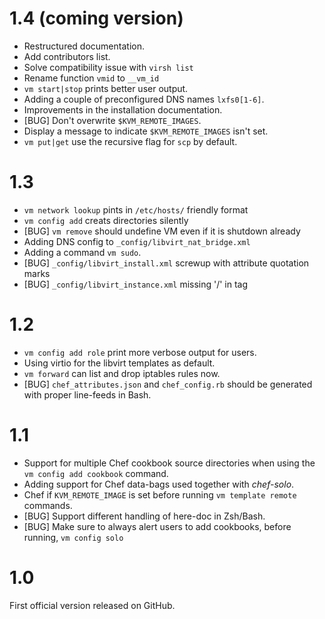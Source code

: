 # 1.4 (coming version)

* Restructured documentation.
* Add contributors list.
* Solve compatibility issue with `virsh list`
* Rename function `vmid` to `__vm_id`
* `vm start|stop` prints better user output.
* Adding a couple of preconfigured DNS names `lxfs0[1-6]`.
* Improvements in the installation documentation.
* [BUG] Don't overwrite `$KVM_REMOTE_IMAGES`.
* Display a message to indicate `$KVM_REMOTE_IMAGES` isn't set.
* `vm put|get` use the recursive flag for `scp` by default.

# 1.3

* `vm network lookup` pints in `/etc/hosts/` friendly format
* `vm config add` creats directories silently
* [BUG] `vm remove` should undefine VM even if it is shutdown already
* Adding DNS config to `_config/libvirt_nat_bridge.xml`
* Adding a command `vm sudo`.
* [BUG] `_config/libvirt_install.xml` screwup with attribute quotation marks
* [BUG] `_config/libvirt_instance.xml` missing '/' in tag 

# 1.2

* `vm config add role` print more verbose output for
  users.
* Using virtio for the libvirt templates as default.
* `vm forward` can list and drop iptables rules now.
* [BUG] `chef_attributes.json` and `chef_config.rb` 
  should be generated with proper line-feeds in Bash.

# 1.1

* Support for multiple Chef cookbook source directories
  when using the `vm config add cookbook` command.
* Adding support for Chef data-bags used together with 
  _chef-solo_.
* Chef if `KVM_REMOTE_IMAGE` is set before running 
  `vm template remote` commands.
* [BUG] Support different handling of here-doc in Zsh/Bash. 
* [BUG] Make sure to always alert users to add cookbooks,
  before running, `vm config solo`

# 1.0

First official version released on GitHub.

